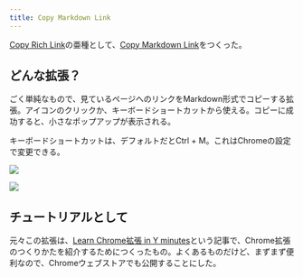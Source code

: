 ```yaml
---
title: Copy Markdown Link
---
```

[Copy Rich Link](https://chrome.google.com/webstore/detail/copy-rich-link/hikiamlgpdcabppakpmemaofmkgknpea)の亜種として、[Copy Markdown Link](https://chrome.google.com/webstore/detail/copy-markdown-link/gkceaaphhbeanfciglgpffnncfpipjpa)をつくった。

どんな拡張？
------

ごく単純なもので、見ているページへのリンクをMarkdown形式でコピーする拡張。アイコンのクリックか、キーボードショートカットから使える。コピーに成功すると、小さなポップアップが表示される。

キーボードショートカットは、デフォルトだとCtrl + M。これはChromeの設定で変更できる。

![](https://lh6.googleusercontent.com/A6PVR6ON15JvxfNIw3XpsI7oNinBgpBryvWeXqfxYmZGTGEURI4jrv5lV9Nb0dHrtppxChTn5UQ87nnvTXYLX4iVJ8hZz7xqBp2LZ-NofqbAPXLZs_A6ie14KqgQSmgcimU6JhKxds0GdwlUlGaXHw)

![](https://lh6.googleusercontent.com/LeWrQcjBvsQeVOrRAH-rhNpUxGJTNkPLBILQn38Clp9dhH_1je3MwBp4XNKPPdq9qTemVawzMFUnQADbCUy1NyzX4MEM1OjLQExZTjiu07wiPeFwzLdvaoUxSgjQ-ZjIWtPkrPAo0Vsvgdrb6l2Fgg)

チュートリアルとして
----------

元々この拡張は、[Learn Chrome拡張 in Y minutes](https://r7kamura.com/articles/2022-05-18-learn-chrome-extention-in-y-minutes)という記事で、Chrome拡張のつくりかたを紹介するためにつくったもの。よくあるものだけど、まずまず便利なので、Chromeウェブストアでも公開することにした。
